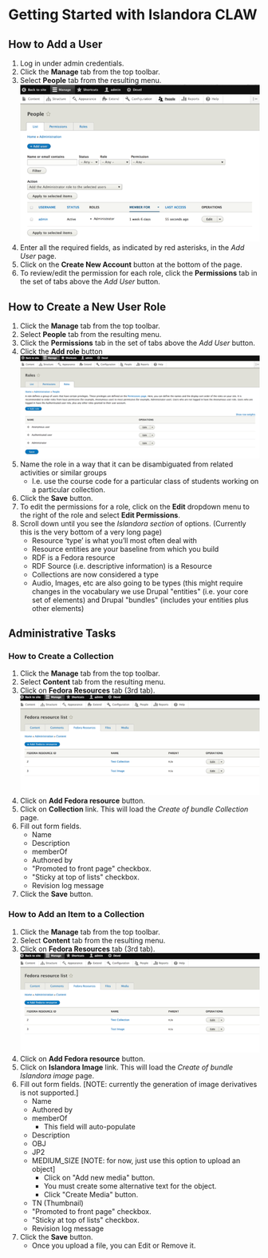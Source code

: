 # Getting Started with Islandora CLAW

## How to Add a User
1. Log in under admin credentials.
2. Click the **Manage** tab from the top toolbar.
3. Select **People** tab from the resulting menu.
 ![Alt text](../assets/people_page.png "People page")
4. Enter all the required fields, as indicated by red asterisks, in the *Add User* page.
5. Click on the **Create New Account** button at the bottom of the page.
6. To review/edit the permission for each role, click the **Permissions** tab in the set of tabs above the *Add User* button.

## How to Create a New User Role
1. Click the **Manage** tab from the top toolbar.
2. Select **People** tab from the resulting menu.
3. Click the **Permissions** tab in the set of tabs above the *Add User* button.
4. Click the **Add role** button 
 ![Alt text](../assets/gettingstarted_roles.png "Roles page")
5. Name the role in a way that it can be disambiguated from related activities or similar groups
    * I.e. use the course code for a particular class of students working on a particular collection.
6. Click the **Save** button.
7. To edit the permissions for a role, click on the **Edit** dropdown menu to the right of the role and select **Edit Permissions**.
8. Scroll down until you see the *Islandora section* of options. (Currently this is the very bottom of a very long page)
    * Resource ‘type’ is what you’ll most often deal with
    * Resource entities are your baseline from which you build
    * RDF is a Fedora resource
    * RDF Source (i.e. descriptive information) is a Resource
    * Collections are now considered a type
    * Audio, Images, etc are also going to be types (this might require changes in the vocabulary we use Drupal "entities" (i.e. your core set of elements) and Drupal "bundles" (includes your entities plus other elements)

## Administrative Tasks

### How to Create a Collection
1. Click the **Manage** tab from the top toolbar.
2. Select **Content** tab from the resulting menu.
3. Click on **Fedora Resources** tab (3rd tab).
![Alt text](../assets/gettingstarted_fedoraResources.png "Content Fedora Resources page")
4. Click on **Add Fedora resource** button.
5. Click on **Collection** link. This will load the *Create of bundle Collection* page.
6. Fill out form fields.
    * Name
    * Description
    * memberOf
    * Authored by
    * "Promoted to front page" checkbox.
    * "Sticky at top of lists" checkbox.
    * Revision log message
7. Click the **Save** button.

### How to Add an Item to a Collection
1. Click the **Manage** tab from the top toolbar.
2. Select **Content** tab from the resulting menu.
3. Click on **Fedora Resources** tab (3rd tab).
![Alt text](../assets/gettingstarted_fedoraResources.png "Content Fedora Resources page")
4. Click on **Add Fedora resource** button.
5. Click on **Islandora Image** link. This will load the *Create of bundle Islandora image* page.
6. Fill out form fields.  [NOTE: currently the generation of image derivatives is not supported.]
    * Name
    * Authored by
    * memberOf
        * This field will auto-populate
    * Description
    * OBJ
    * JP2
    * MEDIUM_SIZE [NOTE: for now, just use this option to upload an object]
        * Click on "Add new media" button.
        * You must create some alternative text for the object.
        * Click "Create Media" button.
    * TN (Thumbnail)
    * "Promoted to front page" checkbox.
    * "Sticky at top of lists" checkbox.
    * Revision log message
7. Click the **Save** button.
    * Once you upload a file, you can Edit or Remove it.



